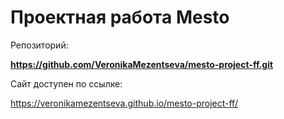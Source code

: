 # Проектная работа Mesto

Репозиторий:

**https://github.com/VeronikaMezentseva/mesto-project-ff.git**

Сайт доступен по ссылке:

https://veronikamezentseva.github.io/mesto-project-ff/

